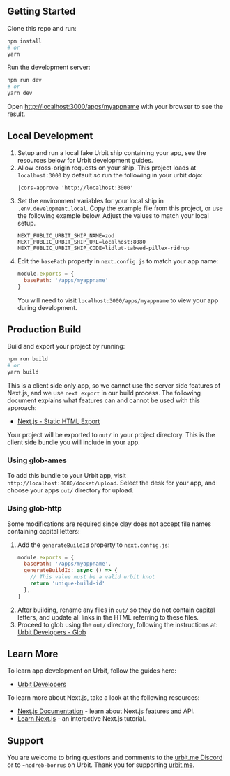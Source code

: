 
## Getting Started

Clone this repo and run:

```bash
npm install
# or
yarn
```

Run the development server:

```bash
npm run dev
# or
yarn dev
```

Open [http://localhost:3000/apps/myappname](http://localhost:3000/apps/myappname) with your browser to see the result.

## Local Development

1. Setup and run a local fake Urbit ship containing your app, see the resources below for Urbit development guides.
1. Allow cross-origin requests on your ship.  This project loads at `localhost:3000` by default so run the following in your urbit dojo:
    ```hoon
    |cors-approve 'http://localhost:3000'
    ```
1. Set the environment variables for your local ship in `.env.development.local`.  Copy the example file from this project, or use the following example below.  Adjust the values to match your local setup.
    ```
    NEXT_PUBLIC_URBIT_SHIP_NAME=zod
    NEXT_PUBLIC_URBIT_SHIP_URL=localhost:8080
    NEXT_PUBLIC_URBIT_SHIP_CODE=lidlut-tabwed-pillex-ridrup
    ```
1. Edit the `basePath` property in `next.config.js` to match your app name:
    ```js
    module.exports = {
      basePath: '/apps/myappname'
    }
    ```
    You will need to visit `localhost:3000/apps/myappname` to view your app during development.

## Production Build

Build and export your project by running:

```bash
npm run build
# or
yarn build
```

This is a client side only app, so we cannot use the server side features of Next.js, and we use `next export` in our build process.  The following document explains what features can and cannot be used with this approach:

* [Next.js - Static HTML Export](https://nextjs.org/docs/advanced-features/static-html-export)

Your project will be exported to `out/` in your project directory.  This is the client side bundle you will include in your app.

### Using glob-ames

To add this bundle to your Urbit app, visit `http://localhost:8080/docket/upload`.  Select the desk for your app, and choose your apps `out/` directory for upload.

### Using glob-http

Some modifications are required since clay does not accept file names containing capital letters:

1. Add the `generateBuildId` property to `next.config.js`:
    ```js
    module.exports = {
      basePath: '/apps/myappname',
      generateBuildId: async () => {
        // This value must be a valid urbit knot
        return 'unique-build-id'
      },
    }
    ```
1. After building, rename any files in `out/` so they do not contain capital letters, and update all links in the HTML referring to these files.
1. Proceed to glob using the `out/` directory, following the instructions at: [Urbit Developers - Glob](https://developers.urbit.org/reference/additional/dist/glob)

## Learn More

To learn app development on Urbit, follow the guides here:

- [Urbit Developers](https://developers.urbit.org)

To learn more about Next.js, take a look at the following resources:

- [Next.js Documentation](https://nextjs.org/docs) - learn about Next.js features and API.
- [Learn Next.js](https://nextjs.org/learn) - an interactive Next.js tutorial.

## Support

You are welcome to bring questions and comments to the [urbit.me Discord](https://discord.gg/ehRV6yj) or to `~nodreb-borrus` on Urbit.  Thank you for supporting [urbit.me](https://urbit.me).
